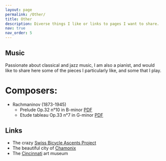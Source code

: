 ```yaml
---
layout: page
permalink: /Other/
title: Other
description: Diverse things I like or links to pages I want to share. 
nav: true
nav_order: 5
---
```

## Music

Passionate about classical and jazz music, I am also a pianist, and would like to share here some of the pieces I particularly like, and some that I play. 

# Composers:

- Rachmaninov (1873-1945) 
    - Prelude Op.32 n°10 in B-minor <a href="{{ poster.pdf | prepend: '/assets/pdf/' | relative_url }}" class="btn btn-sm z-depth-0" role="button">PDF</a>
    - Etude tableau Op.33 n°7 in G-minor <a href="{{ poster.pdf | prepend: '/assets/pdf/' | relative_url }}" class="btn btn-sm z-depth-0" role="button">PDF</a>

## Links

- The crazy [Swiss Bicycle Ascents Project](https://kbarbey.github.io/swiss-bicycle-ascents/)
- The beautiful city of [Chamonix](https://en.chamonix.com)
- The [Cincinnati](https://www.cincinnatiartmuseum.org) art museum
